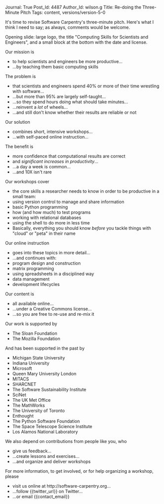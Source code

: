 Journal: True
Post_Id: 4487
Author_Id: wilson.g
Title: Re-doing the Three-Minute Pitch
Tags: content, versions/version-5-0

<p>It's time to revise Software Carpentry's three-minute pitch. Here's what I think I need to say; as always, comments would be welcome.</p>
<p>Opening slide: large logo, the title "Computing Skills for Scientists and Engineers", and a small block at the bottom with the date and license.</p>
<p>Our mission is</p>
<ul>
<li>to help scientists and engineers be more productive...</li>
<li>...by teaching them basic computing skills</li>
</ul>
<p>The problem is</p>
<ul>
<li>that scientists and engineers spend 40% or more of their time wrestling with software...</li>
<li>...but more than 95% are largely self-taught...</li>
<li>...so they spend hours doing what should take minutes...</li>
<li>...reinvent a <em>lot</em> of wheels...</li>
<li>...and still don't know whether their results are reliable or not</li>
</ul>
<p>Our solution</p>
<ul>
<li>combines short, intensive workshops...</li>
<li>...with self-paced online instruction...</li>
</ul>
<p>The benefit is</p>
<ul>
<li>more confidence that computational results are correct</li>
<li>and <em>significant increases in productivity</em>...</li>
<li>...a day a week is common...</li>
<li>...and 10X isn't rare</li>
</ul>
<p>Our workshops cover</p>
<ul>
<li>the core skills a researcher needs to know in order to be productive in a small team:</li>
<li>using version control to manage and share information</li>
<li>basic Python programming</li>
<li>how (and how much) to test programs</li>
<li>working with relational databases</li>
<li>using the shell to do more in less time</li>
<li>Basically, everything you should know <em>before</em> you tackle things with "cloud" or "peta" in their name</li>
</ul>
<p>Our online instruction</p>
<ul>
<li>goes into these topics in more detail...</li>
<li>...and continues with:</li>
<li>program design and construction</li>
<li>matrix programming</li>
<li>using spreadsheets in a disciplined way</li>
<li>data management</li>
<li>development lifecycles</li>
</ul>
<p>Our content is</p>
<ul>
<li>all available online...</li>
<li>...under a Creative Commons license...</li>
<li>...so you are free to re-use and re-mix it</li>
</ul>
<p>Our work is supported by</p>
<ul>
<li>The Sloan Foundation</li>
<li>The Mozilla Foundation</li>
</ul>
<p>And has been supported in the past by</p>
<ul>
<li>Michigan State University</li>
<li>Indiana University</li>
<li>Microsoft</li>
<li>Queen Mary University London</li>
<li>MITACS</li>
<li>SHARCNET</li>
<li>The Software Sustainability Institute</li>
<li>SciNet</li>
<li>The UK Met Office</li>
<li>The MathWorks</li>
<li>The University of Toronto</li>
<li>Enthought</li>
<li>The Python Software Foundation</li>
<li>The Space Telescope Science Institute</li>
<li>Los Alamos National Laboratory</li>
</ul>
<p>We also depend on contributions from people like you, who</p>
<ul>
<li>give us feedback...</li>
<li>...create lessons and exercises...</li>
<li>...and organize and deliver workshops</li>
</ul>
<p>For more information, to get involved, or for help organizing a workshop, please</p>
<ul>
<li>visit us online at http://software-carpentry.org...</li>
<li>...follow {{twitter_url}} on Twitter...</li>
<li>...or email {{contact_email}}</li>
</ul>
